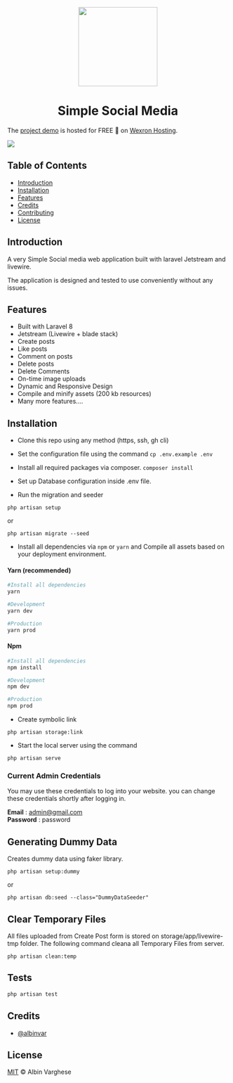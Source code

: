 <p align="center"><a href="https://social.sjcvaipur.in" target="_blank"><img src="https://i.ibb.co/7nDB1kD/Pics-Art-06-14-08-24-08.png" width="180"></a></p>

<h1 align="center">Simple Social Media</h1>

The [project demo](https://social.w3x.live) is hosted for FREE 💝 on [Wexron Hosting](https://wexronhosting.com).

<a href="https://wexronhosting.com"><img src="https://wexronhosting.com/_nuxt/wex.76a224d8.svg" /></a>

## Table of Contents

-   [Introduction](#introduction)
-   [Installation](#installation)
-   [Features](#features)
-   [Credits](#credits)
-   [Contributing](#contributing)
-   [License](#license)

## Introduction

A very Simple Social media web application built with laravel Jetstream and livewire.

The application is designed and tested to use conveniently without any issues.

## Features

-   Built with Laravel 8
-   Jetstream (Livewire + blade stack)
-   Create posts
-   Like posts
-   Comment on posts
-   Delete posts
-   Delete Comments
-   On-time image uploads
-   Dynamic and Responsive Design
-   Compile and minify assets (200 kb resources)
-   Many more features....

## Installation

-   Clone this repo using any method (https, ssh, gh cli)

-   Set the configuration file using the command
    `cp .env.example .env`

-   Install all required packages via composer. `composer install`

-   Set up Database configuration inside .env file.

-   Run the migration and seeder

```
php artisan setup
```

or

```
php artisan migrate --seed
```

-   Install all dependencies via `npm` or `yarn` and Compile all assets based on your deployment environment.

#### Yarn (recommended)

```bash
#Install all dependencies
yarn

#Development
yarn dev

#Production
yarn prod
```

#### Npm

```bash
#Install all dependencies
npm install

#Development
npm dev

#Production
npm prod
```

-   Create symbolic link

```
php artisan storage:link
```

-   Start the local server using the command

```
php artisan serve
```

### Current Admin Credentials

You may use these credentials to log into your website. you can change these credentials shortly after logging in.

**Email** : admin@gmail.com<br>
**Password** : password

## Generating Dummy Data

Creates dummy data using faker library.

```
php artisan setup:dummy
```

or

```
php artisan db:seed --class="DummyDataSeeder"
```

## Clear Temporary Files

All files uploaded from Create Post form is stored on storage/app/livewire-tmp folder. The following command cleana all Temporary Files from server.

```
php artisan clean:temp
```

## Tests

```bash
php artisan test
```

## Credits

-   [@albinvar](https://github.com/albinvar)

## License

[MIT](LICENSE) © Albin Varghese
